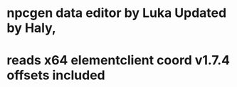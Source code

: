 # npcgen data editor by Luka Updated by Haly, 
# reads x64 elementclient coord v1.7.4 offsets included
